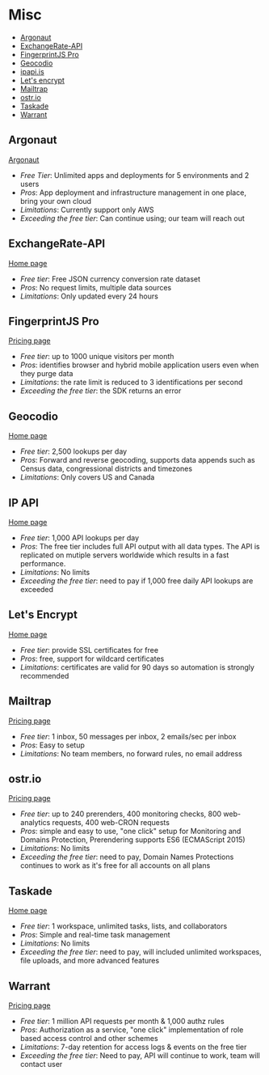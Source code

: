 # Misc

<!-- TOC depthFrom:2 -->

- [Argonaut](#argonaut)
- [ExchangeRate-API](#exchangerate-api)
- [FingerprintJS Pro](#fingerprintjs-pro)
- [Geocodio](#Geocodio)
- [ipapi.is](#ipapi)
- [Let's encrypt](#lets-encrypt)
- [Mailtrap](#mailtrap)
- [ostr.io](#ostrio)
- [Taskade](#taskade)
- [Warrant](#warrant)

<!-- /TOC -->

## Argonaut

[Argonaut](https://argonaut.dev/?utm_source=stack-on-a-budget&utm_medium=rsrc)

* *Free Tier*: Unlimited apps and deployments for 5 environments and 2 users
* *Pros*: App deployment and infrastructure management in one place, bring your own cloud
* *Limitations*: Currently support only AWS
* *Exceeding the free tier*: Can continue using; our team will reach out

## ExchangeRate-API

[Home page](https://www.exchangerate-api.com)

* *Free tier*: Free JSON currency conversion rate dataset
* *Pros*: No request limits, multiple data sources
* *Limitations*: Only updated every 24 hours

## FingerprintJS Pro

[Pricing page](https://fingerprintjs.com/pricing/)

* *Free tier*: up to 1000 unique visitors per month
* *Pros*: identifies browser and hybrid mobile application users even when they purge data
* *Limitations*: the rate limit is reduced to 3 identifications per second
* *Exceeding the free tier*: the SDK returns an error

## Geocodio

[Home page](https://www.geocod.io)

* *Free tier*: 2,500 lookups per day
* *Pros*: Forward and reverse geocoding, supports data appends such as Census data, congressional districts and timezones
* *Limitations*: Only covers US and Canada

## IP API

[Home page](https://ipapi.is/)

* *Free tier*: 1,000 API lookups per day
* *Pros*: The free tier includes full API output with all data types. The API is replicated on mutiple servers worldwide which results in a fast performance.
* *Limitations*: No limits
* *Exceeding the free tier*: need to pay if 1,000 free daily API lookups are exceeded

## Let's Encrypt

[Home page](https://letsencrypt.org/)

* *Free tier*: provide SSL certificates for free
* *Pros*: free, support for wildcard certificates
* *Limitations*: certificates are valid for 90 days so automation is strongly recommended

## Mailtrap

[Pricing page](https://mailtrap.io/pricing)

* *Free tier*: 1 inbox, 50 messages per inbox, 2 emails/sec per inbox
* *Pros*: Easy to setup
* *Limitations*: No team members, no forward rules, no email address

## ostr.io

[Pricing page](https://ostr.io/info/pricing)

* *Free tier*: up to 240 prerenders, 400 monitoring checks, 800 web-analytics requests, 400 web-CRON requests
* *Pros*: simple and easy to use, "one click" setup for Monitoring and Domains Protection, Prerendering supports ES6 (ECMAScript 2015)
* *Limitations*: No limits
* *Exceeding the free tier*: need to pay, Domain Names Protections continues to work as it's free for all accounts on all plans

## Taskade

[Home page](https://taskade.com)

* *Free tier*: 1 workspace, unlimited tasks, lists, and collaborators
* *Pros*: Simple and real-time task management
* *Limitations*: No limits
* *Exceeding the free tier*: need to pay, will included unlimited workspaces, file uploads, and more advanced features

## Warrant

[Pricing page](https://warrant.dev/pricing)

* *Free tier*: 1 million API requests per month & 1,000 authz rules
* *Pros*: Authorization as a service, "one click" implementation of role based access control and other schemes
* *Limitations*: 7-day retention for access logs & events on the free tier
* *Exceeding the free tier*: Need to pay, API will continue to work, team will contact user
